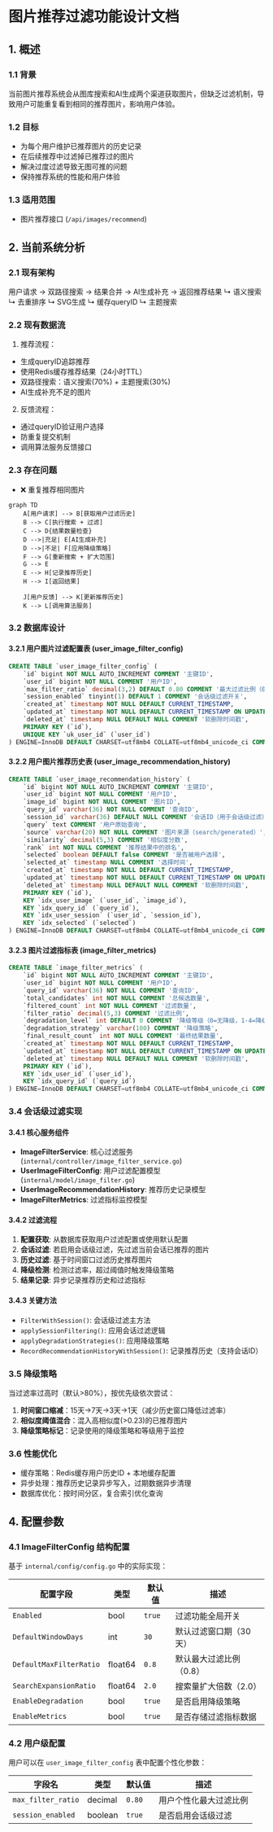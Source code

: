 # **图片推荐过滤功能设计文档**

## 1. 概述

### 1.1 背景
当前图片推荐系统会从图库搜索和AI生成两个渠道获取图片，但缺乏过滤机制，导致用户可能重复看到相同的推荐图片，影响用户体验。

### 1.2 目标
- 为每个用户维护已推荐图片的历史记录
- 在后续推荐中过滤掉已推荐过的图片
- 解决过度过滤导致无图可推的问题
- 保持推荐系统的性能和用户体验

### 1.3 适用范围
- 图片推荐接口 (`/api/images/recommend`)

## 2. 当前系统分析

### 2.1 现有架构
用户请求 → 双路径搜索 → 结果合并 → AI生成补充 → 返回推荐结果
↳ 语义搜索        ↳ 去重排序   ↳ SVG生成   ↳ 缓存queryID
↳ 主题搜索

### 2.2 现有数据流
1. 推荐流程：
- 生成queryID追踪推荐
- 使用Redis缓存推荐结果（24小时TTL）
- 双路径搜索：语义搜索(70%) + 主题搜索(30%)
- AI生成补充不足的图片
2. 反馈流程：
- 通过queryID验证用户选择
- 防重复提交机制
- 调用算法服务反馈接口

### 2.3 存在问题
- ❌ 重复推荐相同图片

```mermaid
graph TD
    A[用户请求] --> B[获取用户过滤历史]
    B --> C[执行搜索 + 过滤]
    C --> D{结果数量检查}
    D -->|充足| E[AI生成补充]
    D -->|不足| F[应用降级策略]
    F --> G[重新搜索 + 扩大范围]
    G --> E
    E --> H[记录推荐历史]
    H --> I[返回结果]

    J[用户反馈] --> K[更新推荐历史]
    K --> L[调用算法服务]
```

### 3.2 数据库设计

#### 3.2.1 用户图片过滤配置表 (user_image_filter_config)
```sql
CREATE TABLE `user_image_filter_config` (
    `id` bigint NOT NULL AUTO_INCREMENT COMMENT '主键ID',
    `user_id` bigint NOT NULL COMMENT '用户ID',
    `max_filter_ratio` decimal(3,2) DEFAULT 0.80 COMMENT '最大过滤比例（0-1）',
    `session_enabled` tinyint(1) DEFAULT 1 COMMENT '会话级过滤开关',
    `created_at` timestamp NOT NULL DEFAULT CURRENT_TIMESTAMP,
    `updated_at` timestamp NOT NULL DEFAULT CURRENT_TIMESTAMP ON UPDATE CURRENT_TIMESTAMP,
    `deleted_at` timestamp NULL DEFAULT NULL COMMENT '软删除时间戳',
    PRIMARY KEY (`id`),
    UNIQUE KEY `uk_user_id` (`user_id`)
) ENGINE=InnoDB DEFAULT CHARSET=utf8mb4 COLLATE=utf8mb4_unicode_ci COMMENT='用户图片过滤配置表';
```

#### 3.2.2 用户图片推荐历史表 (user_image_recommendation_history)
```sql
CREATE TABLE `user_image_recommendation_history` (
    `id` bigint NOT NULL AUTO_INCREMENT COMMENT '主键ID',
    `user_id` bigint NOT NULL COMMENT '用户ID',
    `image_id` bigint NOT NULL COMMENT '图片ID',
    `query_id` varchar(36) NOT NULL COMMENT '查询ID',
    `session_id` varchar(36) DEFAULT NULL COMMENT '会话ID（用于会话级过滤）',
    `query` text COMMENT '用户原始查询',
    `source` varchar(20) NOT NULL COMMENT '图片来源（search/generated）',
    `similarity` decimal(5,3) COMMENT '相似度分数',
    `rank` int NOT NULL COMMENT '推荐结果中的排名',
    `selected` boolean DEFAULT false COMMENT '是否被用户选择',
    `selected_at` timestamp NULL COMMENT '选择时间',
    `created_at` timestamp NOT NULL DEFAULT CURRENT_TIMESTAMP,
    `updated_at` timestamp NOT NULL DEFAULT CURRENT_TIMESTAMP ON UPDATE CURRENT_TIMESTAMP,
    `deleted_at` timestamp NULL DEFAULT NULL COMMENT '软删除时间戳',
    PRIMARY KEY (`id`),
    KEY `idx_user_image` (`user_id`, `image_id`),
    KEY `idx_query_id` (`query_id`),
    KEY `idx_user_session` (`user_id`, `session_id`),
    KEY `idx_selected` (`selected`)
) ENGINE=InnoDB DEFAULT CHARSET=utf8mb4 COLLATE=utf8mb4_unicode_ci COMMENT='用户图片推荐历史表';
```

#### 3.2.3 图片过滤指标表 (image_filter_metrics)
```sql
CREATE TABLE `image_filter_metrics` (
    `id` bigint NOT NULL AUTO_INCREMENT COMMENT '主键ID',
    `user_id` bigint NOT NULL COMMENT '用户ID',
    `query_id` varchar(36) NOT NULL COMMENT '查询ID',
    `total_candidates` int NOT NULL COMMENT '总候选数量',
    `filtered_count` int NOT NULL COMMENT '过滤数量',
    `filter_ratio` decimal(5,3) COMMENT '过滤比例',
    `degradation_level` int DEFAULT 0 COMMENT '降级等级（0=无降级，1-4=降级等级）',
    `degradation_strategy` varchar(100) COMMENT '降级策略',
    `final_result_count` int NOT NULL COMMENT '最终结果数量',
    `created_at` timestamp NOT NULL DEFAULT CURRENT_TIMESTAMP,
    `updated_at` timestamp NOT NULL DEFAULT CURRENT_TIMESTAMP ON UPDATE CURRENT_TIMESTAMP,
    `deleted_at` timestamp NULL DEFAULT NULL COMMENT '软删除时间戳',
    PRIMARY KEY (`id`),
    KEY `idx_user_id` (`user_id`),
    KEY `idx_query_id` (`query_id`)
) ENGINE=InnoDB DEFAULT CHARSET=utf8mb4 COLLATE=utf8mb4_unicode_ci COMMENT='图片过滤指标表';
```

### 3.4 会话级过滤实现

#### 3.4.1 核心服务组件
- **ImageFilterService**: 核心过滤服务 (`internal/controller/image_filter_service.go`)
- **UserImageFilterConfig**: 用户过滤配置模型 (`internal/model/image_filter.go`)
- **UserImageRecommendationHistory**: 推荐历史记录模型
- **ImageFilterMetrics**: 过滤指标监控模型

#### 3.4.2 过滤流程
1. **配置获取**: 从数据库获取用户过滤配置或使用默认配置
2. **会话过滤**: 若启用会话级过滤，先过滤当前会话已推荐的图片
3. **历史过滤**: 基于时间窗口过滤历史推荐图片
4. **降级检测**: 检测过滤率，超过阈值时触发降级策略
5. **结果记录**: 异步记录推荐历史和过滤指标

#### 3.4.3 关键方法
- `FilterWithSession()`: 会话级过滤主方法
- `applySessionFiltering()`: 应用会话过滤逻辑
- `applyDegradationStrategies()`: 应用降级策略
- `RecordRecommendationHistoryWithSession()`: 记录推荐历史（支持会话ID）

### 3.5 降级策略
当过滤率过高时（默认>80%），按优先级依次尝试：
1. **时间窗口缩减**：15天→7天→3天→1天（减少历史窗口降低过滤率）
2. **相似度阈值混合**：混入高相似度(>0.23)的已推荐图片
3. **降级策略标记**：记录使用的降级策略和等级用于监控

### 3.6 性能优化
- 缓存策略：Redis缓存用户历史ID + 本地缓存配置
- 异步处理：推荐历史记录异步写入，过期数据异步清理
- 数据库优化：按时间分区，复合索引优化查询

## 4. 配置参数

### 4.1 ImageFilterConfig 结构配置

基于 `internal/config/config.go` 中的实际实现：

| 配置字段                    | 类型    | 默认值 | 描述                                       |
|----------------------------|---------|--------|--------------------------------------------|
| `Enabled`                  | bool    | `true` | 过滤功能全局开关                           |
| `DefaultWindowDays`        | int     | `30`   | 默认过滤窗口期（30天）                     |
| `DefaultMaxFilterRatio`    | float64 | `0.8`  | 默认最大过滤比例（0.8）                    |
| `SearchExpansionRatio`     | float64 | `2.0`  | 搜索量扩大倍数（2.0）                      |
| `EnableDegradation`        | bool    | `true` | 是否启用降级策略                           |
| `EnableMetrics`            | bool    | `true` | 是否存储过滤指标数据                       |

### 4.2 用户级配置

用户可以在 `user_image_filter_config` 表中配置个性化参数：

| 字段名                | 类型    | 默认值 | 描述                     |
|-----------------------|---------|--------|--------------------------|
| `max_filter_ratio`    | decimal | `0.80` | 用户个性化最大过滤比例   |
| `session_enabled`     | boolean | `true` | 是否启用会话级过滤       |
